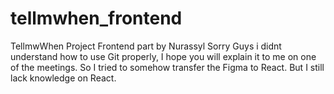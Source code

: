 # tellmwhen_frontend
TellmwWhen Project Frontend part by Nurassyl
Sorry Guys i didnt understand how to use Git properly, I hope you will explain it to me on one of the meetings. 
So I tried to somehow transfer the Figma to React. But I still lack knowledge on React.

